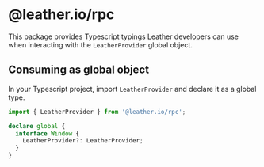 # @leather.io/rpc

This package provides Typescript typings Leather developers can use when interacting with the `LeatherProvider` global object.

## Consuming as global object

In your Typescript project, import `LeatherProvider` and declare it as a global type.

```ts
import { LeatherProvider } from '@leather.io/rpc';

declare global {
  interface Window {
    LeatherProvider?: LeatherProvider;
  }
}
```
